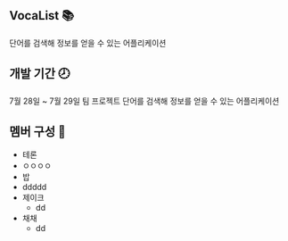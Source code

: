 ## VocaList 📚
단어를 검색해 정보를 얻을 수 있는 어플리케이션 

## 개발 기간 🕗
7월 28일 ~  7월 29일 
팀 프로젝트 
단어를 검색해 정보를 얻을 수 있는 어플리케이션 
## 멤버 구성 👥
- 테론
 - ㅇㅇㅇㅇ
- 밥
 - ddddd
- 제이크
  - dd
- 채채
  - dd



